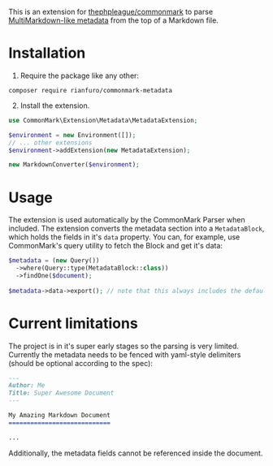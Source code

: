 This is an extension for [thephpleague/commonmark](https://github.com/thephpleague/commonmark)
to parse [MultiMarkdown-like metadata](https://fletcher.github.io/MultiMarkdown-4/metadata.html) from the top of a Markdown file.

# Installation

1. Require the package like any other:
```
composer require rianfuro/commonmark-metadata
```

2. Install the extension.

```php
use CommonMark\Extension\Metadata\MetadataExtension;

$environment = new Environment([]);
// ... other extensions
$environment->addExtension(new MetadataExtension);

new MarkdownConverter($environment);
```

# Usage

The extension is used automatically by the CommonMark Parser when included. The extension converts the metadata section into a `MetadataBlock`,
which holds the fields in it's `data` property. You can, for example, use CommonMark's query utility to fetch the Block and get it's data:
```php
$metadata = (new Query())
  ->where(Query::type(MetadataBlock::class))
  ->findOne($document);
  
$metadata->data->export(); // note that this always includes the default `attributes` field
```

# Current limitations

The project is in it's super early stages so the parsing is very limited. 
Currently the metadata needs to be fenced with yaml-style delimiters (should be optional according to the spec):
```markdown
---
Author: Me
Title: Super Awesome Document
---

My Amazing Markdown Document
============================

...
```
Additionally, the metadata fields cannot be referenced inside the document.
